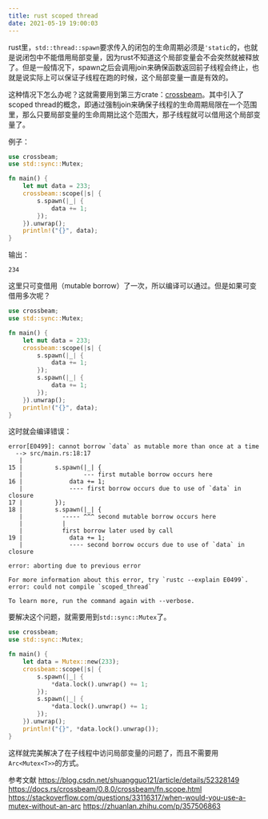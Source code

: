 ```yaml
---
title: rust scoped thread
date: 2021-05-19 19:00:03
---
```


rust里，```std::thread::spawn```要求传入的闭包的生命周期必须是```'static```的，也就是说闭包中不能借用局部变量，因为rust不知道这个局部变量会不会突然就被释放了。但是一般情况下，spawn之后会调用join来确保函数返回前子线程会终止，也就是说实际上可以保证子线程在跑的时候，这个局部变量一直是有效的。

这种情况下怎么办呢？这就需要用到第三方crate：[crossbeam](https://crates.io/crates/crossbeam)。其中引入了scoped thread的概念，即通过强制join来确保子线程的生命周期局限在一个范围里，那么只要局部变量的生命周期比这个范围大，那子线程就可以借用这个局部变量了。

例子：
```rust
use crossbeam;
use std::sync::Mutex;

fn main() {
    let mut data = 233;
    crossbeam::scope(|s| {
        s.spawn(|_| {
            data += 1;
        });
    }).unwrap();
    println!("{}", data);
}
```
输出：
```
234
```
这里只可变借用（mutable borrow）了一次，所以编译可以通过。但是如果可变借用多次呢？
```rust
use crossbeam;
use std::sync::Mutex;

fn main() {
    let mut data = 233;
    crossbeam::scope(|s| {
        s.spawn(|_| {
            data += 1;
        });
        s.spawn(|_| {
            data += 1;
        });
    }).unwrap();
    println!("{}", data);
}
```
这时就会编译错误：
```
error[E0499]: cannot borrow `data` as mutable more than once at a time
  --> src/main.rs:18:17
   |
15 |         s.spawn(|_| {
   |                 --- first mutable borrow occurs here
16 |             data += 1;
   |             ---- first borrow occurs due to use of `data` in closure
17 |         });
18 |         s.spawn(|_| {
   |           ----- ^^^ second mutable borrow occurs here
   |           |
   |           first borrow later used by call
19 |             data += 1;
   |             ---- second borrow occurs due to use of `data` in closure

error: aborting due to previous error

For more information about this error, try `rustc --explain E0499`.
error: could not compile `scoped_thread`

To learn more, run the command again with --verbose.
```

要解决这个问题，就需要用到```std::sync::Mutex```了。
```rust
use crossbeam;
use std::sync::Mutex;

fn main() {
    let data = Mutex::new(233);
    crossbeam::scope(|s| {
        s.spawn(|_| {
            *data.lock().unwrap() += 1;
        });
        s.spawn(|_| {
            *data.lock().unwrap() += 1;
        });
    }).unwrap();
    println!("{}", *data.lock().unwrap());
}
```
这样就完美解决了在子线程中访问局部变量的问题了，而且不需要用```Arc<Mutex<T>>```的方式。

参考文献
<https://blog.csdn.net/shuangguo121/article/details/52328149>
<https://docs.rs/crossbeam/0.8.0/crossbeam/fn.scope.html>
<https://stackoverflow.com/questions/33116317/when-would-you-use-a-mutex-without-an-arc>
<https://zhuanlan.zhihu.com/p/357506863>
